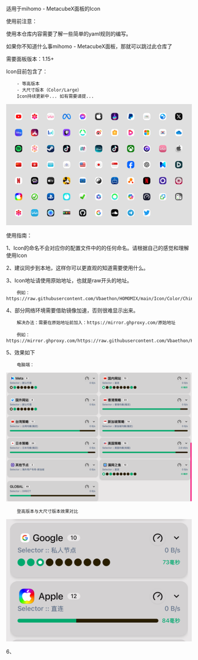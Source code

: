 适用于mihomo - MetacubeX面板的Icon

使用前注意：

使用本仓库内容需要了解一些简单的yaml规则的编写。

如果你不知道什么事mihomo - MetacubeX面板，那就可以跳过此仓库了

需要面板版本：1.15+


Icon目前包含了：

        - 等高版本 
        - 大尺寸版本（Color/Large）
        Icon持续更新中... 如有需要请提...
![预览](./Icon/Preview.png)

使用指南：

1、Icon的命名不会对应你的配置文件中的的任何命名。请根据自己的感觉和理解使用Icon

2、建议同步到本地，这样你可以更直观的知道需要使用什么。

3、Icon地址请使用原始地址，也就是raw开头的地址。

        例如：https://raw.githubusercontent.com/Vbaethon/HOMOMIX/main/Icon/Color/China.png

4、部分网络环境需要借助镜像加速，否则很难显示出来。

        解决办法：需要在原始地址前加入：https://mirror.ghproxy.com/原始地址
        
        例如：https://mirror.ghproxy.com/https://raw.githubusercontent.com/Vbaethon/HOMOMIX/main/Icon/Color/China.png

5、效果如下

        电脑端：
![效果1](./Icon/Setup_1.png)

        登高版本与大尺寸版本效果对比
![大小对比](./Icon/Setup_3.png)

6、
